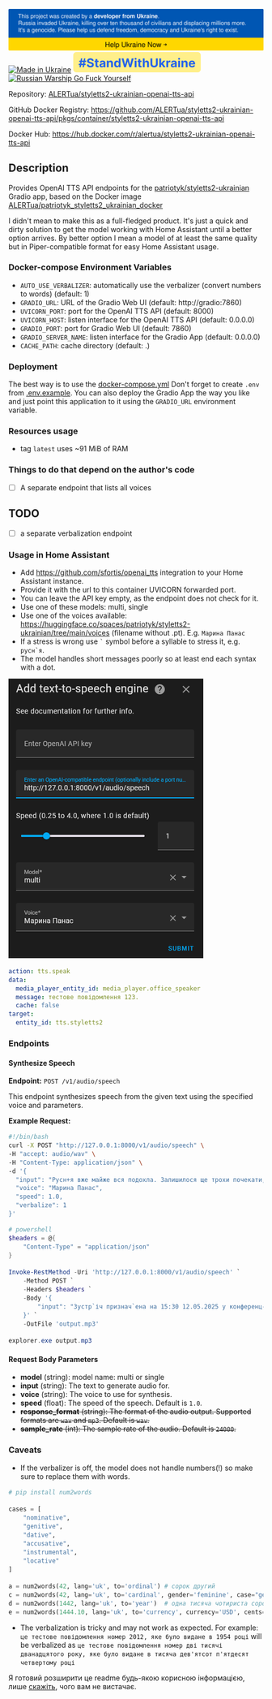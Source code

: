 [![Stand With Ukraine](https://raw.githubusercontent.com/vshymanskyy/StandWithUkraine/main/banner-direct-single.svg)](https://stand-with-ukraine.pp.ua)
[![Made in Ukraine](https://img.shields.io/badge/made_in-Ukraine-ffd700.svg?labelColor=0057b7)](https://stand-with-ukraine.pp.ua)
[![Stand With Ukraine](https://raw.githubusercontent.com/vshymanskyy/StandWithUkraine/main/badges/StandWithUkraine.svg)](https://stand-with-ukraine.pp.ua)
[![Russian Warship Go Fuck Yourself](https://raw.githubusercontent.com/vshymanskyy/StandWithUkraine/main/badges/RussianWarship.svg)](https://stand-with-ukraine.pp.ua)

Repository: [ALERTua/styletts2-ukrainian-openai-tts-api](https://github.com/ALERTua/styletts2-ukrainian-openai-tts-api)

GitHub Docker Registry: https://github.com/ALERTua/styletts2-ukrainian-openai-tts-api/pkgs/container/styletts2-ukrainian-openai-tts-api

Docker Hub: https://hub.docker.com/r/alertua/styletts2-ukrainian-openai-tts-api


## Description

Provides OpenAI TTS API endpoints for the [patriotyk/styletts2-ukrainian](https://huggingface.co/spaces/patriotyk/styletts2-ukrainian) Gradio app, based on the Docker image [ALERTua/patriotyk_styletts2_ukrainian_docker](https://github.com/ALERTua/patriotyk_styletts2_ukrainian_docker)

I didn't mean to make this as a full-fledged product. It's just a quick and dirty solution to get the model working with Home Assistant until a better option arrives.
By better option I mean a model of at least the same quality but in Piper-compatible format for easy Home Assistant usage.


### Docker-compose Environment Variables

- `AUTO_USE_VERBALIZER`: automatically use the verbalizer (convert numbers to words) (default: 1)
- `GRADIO_URL`: URL of the Gradio Web UI (default: http://gradio:7860)
- `UVICORN_PORT`: port for the OpenAI TTS API (default: 8000)
- `UVICORN_HOST`: listen interface for the OpenAI TTS API (default: 0.0.0.0)
- `GRADIO_PORT`: port for Gradio Web UI (default: 7860)
- `GRADIO_SERVER_NAME`: listen interface for the Gradio App (default: 0.0.0.0)
- `CACHE_PATH`: cache directory (default: .)


### Deployment

The best way is to use the [docker-compose.yml](/docker-compose.yml)
Don't forget to create `.env` from [.env.example](/.env.example).
You can also deploy the Gradio App the way you like and just point this application to it using the `GRADIO_URL` environment variable.


### Resources usage
- tag `latest` uses ~91 MiB of RAM


### Things to do that depend on the author's code

- [ ] A separate endpoint that lists all voices


## TODO

- [ ] a separate verbalization endpoint


### Usage in Home Assistant

- Add https://github.com/sfortis/openai_tts integration to your Home Assistant instance.
- Provide it with the url to this container UVICORN forwarded port.
- You can leave the API key empty, as the endpoint does not check for it.
- Use one of these models: multi, single
- Use one of the voices available: https://huggingface.co/spaces/patriotyk/styletts2-ukrainian/tree/main/voices (filename without .pt). E.g. `Марина Панас`
- If a stress is wrong use ``` ` ``` symbol before a syllable to stress it, e.g. ```русн`я```.
- The model handles short messages poorly so at least end each syntax with a dot.

![image](media/HA.png)

```yaml
action: tts.speak
data:
  media_player_entity_id: media_player.office_speaker
  message: тестове повідомлення 123.
  cache: false
target:
  entity_id: tts.styletts2
```

### Endpoints

#### Synthesize Speech

**Endpoint:** `POST /v1/audio/speech`

This endpoint synthesizes speech from the given text using the specified voice and parameters.

**Example Request:**

```bash
#!/bin/bash
curl -X POST "http://127.0.0.1:8000/v1/audio/speech" \
-H "accept: audio/wav" \
-H "Content-Type: application/json" \
-d '{
  "input": "Русн+я вже майже вся подохла. Залишилося ще трохи почекати, і перемога буде за нами.",
  "voice": "Марина Панас",
  "speed": 1.0,
  "verbalize": 1
}'
```
```powershell
# powershell
$headers = @{
    "Content-Type" = "application/json"
}

Invoke-RestMethod -Uri 'http://127.0.0.1:8000/v1/audio/speech' `
    -Method POST `
    -Headers $headers `
    -Body '{
        "input": "Зустр`іч признач`ена на 15:30 12.05.2025 у конференц-зал`і №3."
    }' `
    -OutFile 'output.mp3'

explorer.exe output.mp3
```

#### Request Body Parameters

- **model** (string): model name: multi or single
- **input** (string): The text to generate audio for.
- **voice** (string): The voice to use for synthesis.
- **speed** (float): The speed of the speech. Default is `1.0`.
- ~~**response_format** (string): The format of the audio output. Supported formats are `wav` and `mp3`. Default is `wav`.~~
- ~~**sample_rate** (int): The sample rate of the audio. Default is `24000`.~~


### Caveats

- If the verbalizer is off, the model does not handle numbers(!) so make sure to replace them with words.
```python
# pip install num2words

cases = [
    "nominative",
    "genitive",
    "dative",
    "accusative",
    "instrumental",
    "locative"
]

a = num2words(42, lang='uk', to='ordinal') # сорок другий
c = num2words(42, lang='uk', to='cardinal', gender='feminine', case="genitive")  # сорока двох
d = num2words(1442, lang='uk', to='year')  # одна тисяча чотириста сорок два
e = num2words(1444.10, lang='uk', to='currency', currency='USD', cents=False, separator='', adjective=True)  # одна тисяча чотириста сорок чотири долари 10 центів
```
- The verbalization is tricky and may not work as expected. For example:
`це тестове повідомлення номер 2012, яке було видане в 1954 році`
will be verbalized as
`це тестове повідомлення номер дві тисячі дванадцятого року, яке було видане в тисяча дев'ятсот п'ятдесят четвертому році`


Я готовий розширити це readme будь-якою корисною інформацією, лише [скажіть](https://github.com/ALERTua/styletts2-ukrainian-openai-tts-api/discussions/new/choose), чого вам не вистачає.
